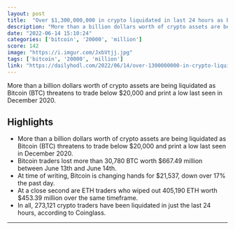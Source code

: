 ```yaml
---
layout: post
title:  "Over $1,300,000,000 in crypto liquidated in last 24 hours as Bitcoin threatens to breach $20,000."
description: "More than a billion dollars worth of crypto assets are being liquidated as Bitcoin (BTC) threatens to trade below $20,000 and print a low last seen in December 2020."
date: "2022-06-14 15:10:24"
categories: ['bitcoin', '20000', 'million']
score: 142
image: "https://i.imgur.com/JxbVtjj.jpg"
tags: ['bitcoin', '20000', 'million']
link: "https://dailyhodl.com/2022/06/14/over-1300000000-in-crypto-liquidated-in-last-24-hours-as-bitcoin-threatens-to-breach-20000/"
---
```


More than a billion dollars worth of crypto assets are being liquidated as Bitcoin (BTC) threatens to trade below $20,000 and print a low last seen in December 2020.

## Highlights

- More than a billion dollars worth of crypto assets are being liquidated as Bitcoin (BTC) threatens to trade below $20,000 and print a low last seen in December 2020.
- Bitcoin traders lost more than 30,780 BTC worth $667.49 million between June 13th and June 14th.
- At time of writing, Bitcoin is changing hands for $21,537, down over 17% the past day.
- At a close second are ETH traders who wiped out 405,190 ETH worth $453.39 million over the same timeframe.
- In all, 273,121 crypto traders have been liquidated in just the last 24 hours, according to Coinglass.

---
